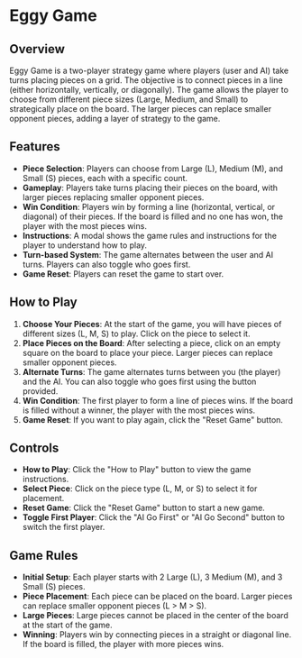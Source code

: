 # Eggy Game

## Overview

Eggy Game is a two-player strategy game where players (user and AI) take turns placing pieces on a grid. The objective is to connect pieces in a line (either horizontally, vertically, or diagonally). The game allows the player to choose from different piece sizes (Large, Medium, and Small) to strategically place on the board. The larger pieces can replace smaller opponent pieces, adding a layer of strategy to the game.

## Features

- **Piece Selection**: Players can choose from Large (L), Medium (M), and Small (S) pieces, each with a specific count.
- **Gameplay**: Players take turns placing their pieces on the board, with larger pieces replacing smaller opponent pieces.
- **Win Condition**: Players win by forming a line (horizontal, vertical, or diagonal) of their pieces. If the board is filled and no one has won, the player with the most pieces wins.
- **Instructions**: A modal shows the game rules and instructions for the player to understand how to play.
- **Turn-based System**: The game alternates between the user and AI turns. Players can also toggle who goes first.
- **Game Reset**: Players can reset the game to start over.

## How to Play

1. **Choose Your Pieces**: At the start of the game, you will have pieces of different sizes (L, M, S) to play. Click on the piece to select it.
2. **Place Pieces on the Board**: After selecting a piece, click on an empty square on the board to place your piece. Larger pieces can replace smaller opponent pieces.
3. **Alternate Turns**: The game alternates turns between you (the player) and the AI. You can also toggle who goes first using the button provided.
4. **Win Condition**: The first player to form a line of pieces wins. If the board is filled without a winner, the player with the most pieces wins.
5. **Game Reset**: If you want to play again, click the "Reset Game" button.

## Controls

- **How to Play**: Click the "How to Play" button to view the game instructions.
- **Select Piece**: Click on the piece type (L, M, or S) to select it for placement.
- **Reset Game**: Click the "Reset Game" button to start a new game.
- **Toggle First Player**: Click the "AI Go First" or "AI Go Second" button to switch the first player.

## Game Rules

- **Initial Setup**: Each player starts with 2 Large (L), 3 Medium (M), and 3 Small (S) pieces.
- **Piece Placement**: Each piece can be placed on the board. Larger pieces can replace smaller opponent pieces (L > M > S).
- **Large Pieces**: Large pieces cannot be placed in the center of the board at the start of the game.
- **Winning**: Players win by connecting pieces in a straight or diagonal line. If the board is filled, the player with more pieces wins.

